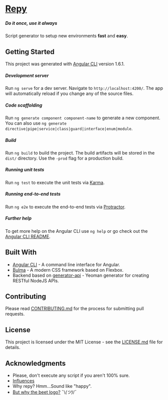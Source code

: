 # [Repy](https://repy.io)
##### Do it once, use it always

Script generator to setup new environments **fast** and **easy**.

## Getting Started

This project was generated with [Angular CLI](https://github.com/angular/angular-cli) version 1.6.1.

##### Development server

Run `ng serve` for a dev server. Navigate to `http://localhost:4200/`. The app will automatically reload if you change any of the source files.

##### Code scaffolding

Run `ng generate component component-name` to generate a new component. You can also use `ng generate directive|pipe|service|class|guard|interface|enum|module`.

##### Build

Run `ng build` to build the project. The build artifacts will be stored in the `dist/` directory. Use the `-prod` flag for a production build.

##### Running unit tests

Run `ng test` to execute the unit tests via [Karma](https://karma-runner.github.io).

##### Running end-to-end tests

Run `ng e2e` to execute the end-to-end tests via [Protractor](http://www.protractortest.org/).

##### Further help

To get more help on the Angular CLI use `ng help` or go check out the [Angular CLI README](https://github.com/angular/angular-cli/blob/master/README.md).

## Built With

* [Angular CLI](https://cli.angular.io/) - A command line interface for Angular.
* [Bulma](http://://bulma.io/) - A modern CSS framework based on Flexbox.
* Backend based on [generator-api](https://github.com/ndelvalle/generator-api) - Yeoman generator for creating RESTful NodeJS APIs.

## Contributing

Please read [CONTRIBUTING.md](CONTRIBUTING.md) for the process for submitting pull requests.

## License

This project is licensed under the MIT License - see the [LICENSE.md](LICENSE.md) file for details.

## Acknowledgments

* Please, don't execute any script if you aren't 100% sure.
* [Influences](https://github.com/iagocavalcante/set-windows-enviroment)
* Why repy? Hmm...Sound like "happy".
* [But why the beet logo?](https://translate.google.com/#auto/en/repy) ¯\\_(ツ)_/¯
